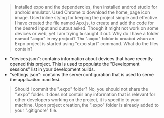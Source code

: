 >Installed expo and the dependencies, then installed androd studio for android emulator.
>Used Chrome to download the home_page icon image.
>Used inline stylng for keeping the project simple and effective.
>I have created the file named App.js, to create and add the code for the desred input and output asked.
>Though it might not work on some devices or web, yet I am trying to saught it out.
> Why do I have a folder named ".expo" in my project?
The ".expo" folder is created when an Expo project is started using "expo start" command.
> What do the files contain?
- "devices.json": contains information about devices that have recently opened this project. This is used to populate the "Development sessions" list in your development builds.
- "settings.json": contains the server configuration that is used to serve the application manifest.
> Should I commit the ".expo" folder?
No, you should not share the ".expo" folder. It does not contain any information that is relevant for other developers working on the project, it is specific to your machine.
Upon project creation, the ".expo" folder is already added to your ".gitignore" file.
